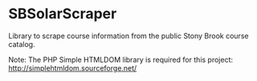 SBSolarScraper
==============

Library to scrape course information from the public Stony Brook course catalog.

Note: The PHP Simple HTMLDOM library is required for this project: http://simplehtmldom.sourceforge.net/
